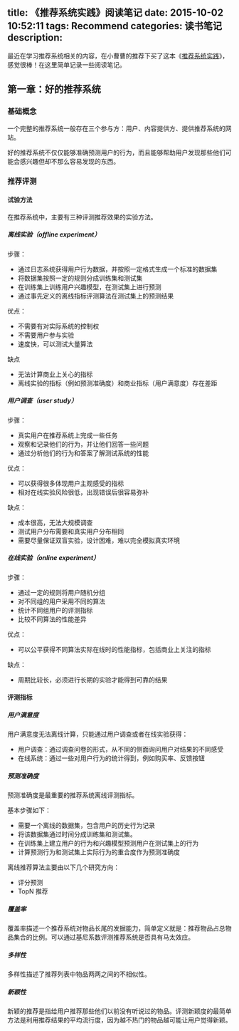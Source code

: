 title: 《推荐系统实践》阅读笔记
date: 2015-10-02 10:52:11
tags: Recommend
categories: 读书笔记
description: 
---

最近在学习推荐系统相关的内容，在小曹曹的推荐下买了这本《[推荐系统实践](http://www.duokan.com/book/12892)》，感觉很棒！在这里简单记录一些阅读笔记。

## 第一章：好的推荐系统

### 基础概念

一个完整的推荐系统一般存在三个参与方：用户、内容提供方、提供推荐系统的网站。

好的推荐系统不仅仅能够准确预测用户的行为，而且能够帮助用户发现那些他们可能会感兴趣但却不那么容易发现的东西。

### 推荐评测

#### 试验方法

在推荐系统中，主要有三种评测推荐效果的实验方法。

##### 离线实验（offline experiment）

步骤：

- 通过日志系统获得用户行为数据，并按照一定格式生成一个标准的数据集
- 将数据集按照一定的规则分成训练集和测试集
- 在训练集上训练用户兴趣模型，在测试集上进行预测
- 通过事先定义的离线指标评测算法在测试集上的预测结果

优点：

- 不需要有对实际系统的控制权
- 不需要用户参与实验
- 速度快，可以测试大量算法

缺点

- 无法计算商业上关心的指标
- 离线实验的指标（例如预测准确度）和商业指标（用户满意度）存在差距


##### 用户调查（user study）

步骤：

- 真实用户在推荐系统上完成一些任务
- 观察和记录他们的行为，并让他们回答一些问题
- 通过分析他们的行为和答案了解测试系统的性能


优点：

- 可以获得很多体现用户主观感受的指标
- 相对在线实验风险很低，出现错误后很容易弥补

缺点：

- 成本很高，无法大规模调查
- 测试用户分布需要和真实用户分布相同
- 需要尽量保证双盲实验，设计困难，难以完全模拟真实环境



##### 在线实验（online experiment）

步骤：

- 通过一定的规则将用户随机分组
- 对不同组的用户采用不同的算法
- 统计不同组用户的评测指标
- 比较不同算法的性能差异

优点：

- 可以公平获得不同算法实际在线时的性能指标，包括商业上关注的指标

缺点：

- 周期比较长，必须进行长期的实验才能得到可靠的结果


#### 评测指标

##### 用户满意度

用户满意度无法离线计算，只能通过用户调查或者在线实验获得：

- 用户调查：通过调查问卷的形式，从不同的侧面询问用户对结果的不同感受
- 在线系统：通过一些对用户行为的统计得到，例如购买率、反馈按钮

##### 预测准确度

预测准确度是最重要的推荐系统离线评测指标。

基本步骤如下： 

- 需要一个离线的数据集，包含用户的历史行为记录
- 将该数据集通过时间分成训练集和测试集。
- 在训练集上建立用户的行为和兴趣模型预测用户在测试集上的行为
- 计算预测行为和测试集上实际行为的重合度作为预测准确度

离线推荐算法主要由以下几个研究方向：

- 评分预测
- TopN 推荐

##### 覆盖率

覆盖率描述一个推荐系统对物品长尾的发掘能力，简单定义就是：推荐物品占总物品集合的比例。可以通过基尼系数评测推荐系统是否具有马太效应。

##### 多样性

多样性描述了推荐列表中物品两两之间的不相似性。

##### 新颖性

新颖的推荐是指给用户推荐那些他们以前没有听说过的物品。评测新颖度的最简单方法是利用推荐结果的平均流行度，因为越不热门的物品越可能让用户觉得新颖。

